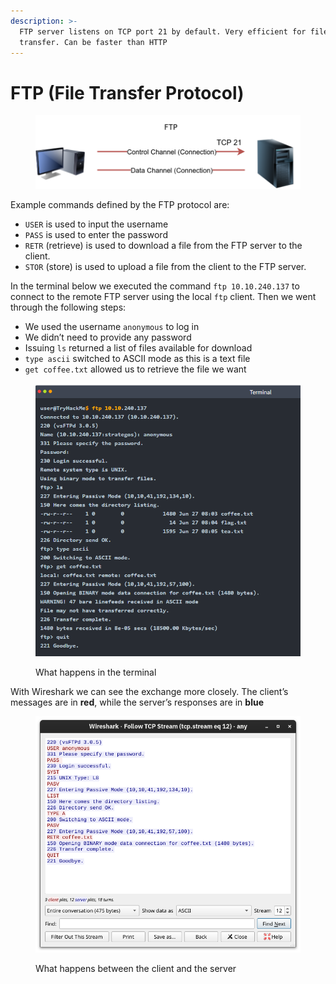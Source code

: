 ```yaml
---
description: >-
  FTP server listens on TCP port 21 by default. Very efficient for file
  transfer. Can be faster than HTTP
---
```


# FTP (File Transfer Protocol)

<figure><img src="../../../.gitbook/assets/da71a52fddfbb268dc6c5857daf07f18.png" alt=""><figcaption></figcaption></figure>

Example commands defined by the FTP protocol are:

* `USER` is used to input the username
* `PASS` is used to enter the password
* `RETR` (retrieve) is used to download a file from the FTP server to the client.
* `STOR` (store) is used to upload a file from the client to the FTP server.



In the terminal below we executed the command `ftp 10.10.240.137` to connect to the remote FTP server using the local `ftp` client. Then we went through the following steps:

* We used the username `anonymous` to log in
* We didn’t need to provide any password
* Issuing `ls` returned a list of files available for download
* `type ascii` switched to ASCII mode as this is a text file
* `get coffee.txt` allowed us to retrieve the file we want

<figure><img src="../../../.gitbook/assets/Capture4.PNG" alt=""><figcaption><p>What happens in the terminal</p></figcaption></figure>

With Wireshark we can see the exchange more closely. The client’s messages are in **red**, while the server’s responses are in **blue**

<figure><img src="../../../.gitbook/assets/5f04259cf9bf5b57aed2c476-1719849609513.png" alt=""><figcaption><p>What happens between the client and the server</p></figcaption></figure>

